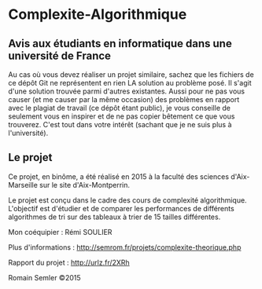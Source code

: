 # Complexite-Algorithmique
## Avis aux étudiants en informatique dans une université de France
Au cas où vous devez réaliser un projet similaire, sachez que les fichiers de ce dépôt Git ne représentent en rien LA solution au problème posé. Il s'agit d'une solution trouvée parmi d'autres existantes. Aussi pour ne pas vous causer (et me causer par la même occasion) des problèmes en rapport avec le plagiat de travail (ce dépôt étant public), je vous conseille de seulement vous en inspirer et de ne pas copier bêtement ce que vous trouverez. C'est tout dans votre intérêt (sachant que je ne suis plus à l'université).   
   
## Le projet
Ce projet, en binôme, a été réalisé en 2015 à la faculté des sciences d'Aix-Marseille sur le site d'Aix-Montperrin.

Le projet est conçu dans le cadre des cours de complexité algorithmique. L'objectif est d'étudier et de comparer les performances de différents algorithmes de tri sur des tableaux à trier de 15 tailles différentes.

Mon coéquipier : Rémi SOULIER

Plus d'informations : http://semrom.fr/projets/complexite-theorique.php

Rapport du projet : http://urlz.fr/2XRh

Romain Semler ©2015

